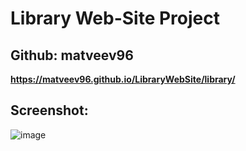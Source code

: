 # Library Web-Site Project

## Github: matveev96
**https://matveev96.github.io/LibraryWebSite/library/**
## Screenshot:
![image](https://github.com/matveev96/library_rs/assets/106995518/b7d4e249-31fc-424d-a88d-5548c5bb142f)


